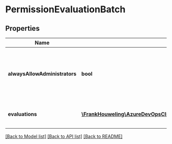 # PermissionEvaluationBatch

## Properties
Name | Type | Description | Notes
------------ | ------------- | ------------- | -------------
**alwaysAllowAdministrators** | **bool** | True if members of the Administrators group should always pass the security check. | [optional] 
**evaluations** | [**\FrankHouweling\AzureDevOpsClient\Security\Model\PermissionEvaluation[]**](PermissionEvaluation.md) | Array of permission evaluations to evaluate. | [optional] 

[[Back to Model list]](../README.md#documentation-for-models) [[Back to API list]](../README.md#documentation-for-api-endpoints) [[Back to README]](../README.md)


